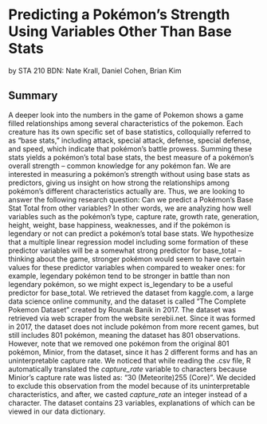 # Predicting a Pokémon’s Strength Using Variables Other Than Base Stats
by STA 210 BDN: Nate Krall, Daniel Cohen, Brian Kim

## Summary
A deeper look into the numbers in the game of Pokemon shows a game filled relationships
among several characteristics of the pokemon. Each creature has its own specific set of base
statistics, colloquially referred to as “base stats,” including attack, special attack, defense, special defense, and speed, which indicate that pokémon’s battle prowess. Summing these stats
yields a pokémon’s total base stats, the best measure of a pokémon’s overall strength – common knowledge for any pokémon fan. We are interested in measuring a pokémon’s strength
without using base stats as predictors, giving us insight on how strong the relationships among
pokémon’s different characteristics actually are. Thus, we are looking to answer the following
research question: Can we predict a Pokémon’s Base Stat Total from other variables? In other words, we are analyzing how well variables such as the pokémon’s type,
capture rate, growth rate, generation, height, weight, base happiness, weaknesses, and if the
pokémon is legendary or not can predict a pokémon’s total base stats. We hypothesize that
a multiple linear regression model including some formation of these predictor variables will
be a somewhat strong predictor for base_total – thinking about the game, stronger pokémon
would seem to have certain values for these predictor variables when compared to weaker ones:
for example, legendary pokémon tend to be stronger in battle than non legendary pokémon,
so we might expect is_legendary to be a useful predictor for base_total. We retrieved the
dataset from kaggle.com, a large data science online community, and the dataset is called “The
Complete Pokemon Dataset” created by Rounak Banik in 2017. The dataset was retrieved
via web scraper from the website serebii.net. Since it was formed in 2017, the dataset does
not include pokémon from more recent games, but still includes 801 pokémon, meaning the
dataset has 801 observations. However, note that we removed one pokémon from the original
801 pokémon, Minior, from the dataset, since it has 2 different forms and has an uninterpretable capture rate. We noticed that while reading the .csv file, R automatically translated
the *capture_rate* variable to characters because Minior’s capture rate was listed as: “30
(Meteorite)255 (Core)”. We decided to exclude this observation from the model because of its
uninterpretable characteristics, and after, we casted *capture_rate* an integer instead of a
character. The dataset contains 23 variables, explanations of which can be viewed in our data
dictionary.
